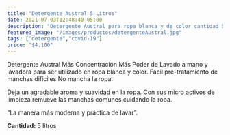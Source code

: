 ```yaml
---
title: "Detergente Austral 5 Litros"
date: 2021-07-03T12:48:40-05:00
description: "Detergente Austral para ropa blanca y de color cantidad 5 litros, de venta en Aslimp Iquique, Chile"
featured_image: "/images/productos/detergenteAustral.jpg"
tags: ["detergente","covid-19"]
price: "$4.100"
---
```

Detergente Austral
Más Concentración Más Poder de Lavado a mano y lavadora para ser utilizado en ropa blanca y color.
Fácil pre-tratamiento de manchas difíciles
No mancha la ropa.

Deja un agradable aroma y suavidad en la ropa.
Con sus micro activos de limpieza remueve las manchas comunes cuidando la ropa.

“La manera más moderna y práctica de lavar”.

**Cantidad:** 5 litros


